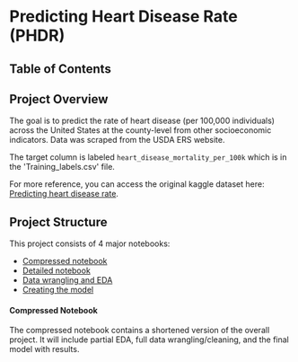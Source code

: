 # Predicting Heart Disease Rate (PHDR)

## Table of Contents


## Project Overview
The goal is to predict the rate of heart disease (per 100,000 individuals) across the United States at the county-level from other socioeconomic indicators. Data was scraped from the USDA ERS website.

The target column is labeled `heart_disease_mortality_per_100k` which is in the 'Training_labels.csv' file.

For more reference, you can access the original kaggle dataset here: [Predicting heart disease rate](https://www.kaggle.com/nandvard/microsoft-data-science-capstone).

## Project Structure
This project consists of 4 major notebooks:
* [Compressed notebook](https://github.com/samdomeier/Springboard-projects/blob/master/Predicting_Heart_Disease_Rate/PHDR_compressed_notebook.ipynb)
* [Detailed notebook](https://github.com/samdomeier/Springboard-projects/blob/master/Predicting_Heart_Disease_Rate/PHDR_detailed_notebook.ipynb)
* [Data wrangling and EDA](https://github.com/samdomeier/Springboard-projects/blob/master/Predicting_Heart_Disease_Rate/PHDR_data_wrangling_and_EDA.ipynb)
* [Creating the model](https://github.com/samdomeier/Springboard-projects/blob/master/Predicting_Heart_Disease_Rate/PHDR_creating_the_model.ipynb)

#### Compressed Notebook 
The compressed notebook contains a shortened version of the overall project. It will include partial EDA, full data wrangling/cleaning, and the final model with results.

